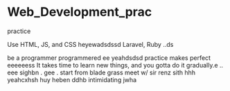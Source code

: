 # Web_Development_prac
practice

Use HTML, JS, and CSS
 heyewadsdssd
Laravel, Ruby ..ds

be a programmer programmered ee
 yeahdsdsd
practice makes perfect
eeeeeess
It takes time to learn new things, and you gotta do it gradually.e
..
 eee 
sighbn
. gee . start from blade grass meet w/ sir renz
sith
hhh
yeahcxhsh
huy
heben
ddhb
intimidating
jwha
